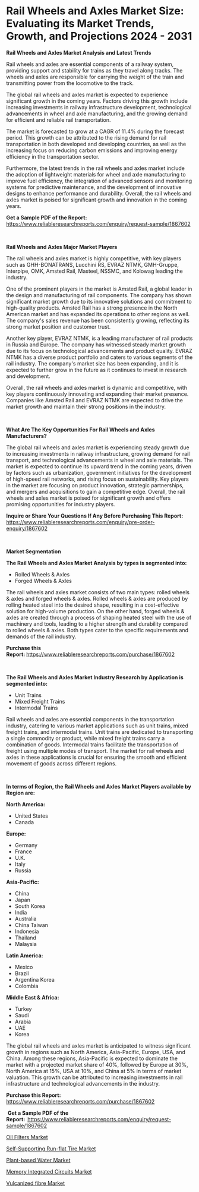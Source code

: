 <p><h1>Rail Wheels and Axles Market Size: Evaluating its Market Trends, Growth, and Projections 2024 - 2031</h1></p><p><strong>Rail Wheels and Axles Market Analysis and Latest Trends</strong></p>
<p><p>Rail wheels and axles are essential components of a railway system, providing support and stability for trains as they travel along tracks. The wheels and axles are responsible for carrying the weight of the train and transmitting power from the locomotive to the track.</p><p>The global rail wheels and axles market is expected to experience significant growth in the coming years. Factors driving this growth include increasing investments in railway infrastructure development, technological advancements in wheel and axle manufacturing, and the growing demand for efficient and reliable rail transportation.</p><p>The market is forecasted to grow at a CAGR of 11.4% during the forecast period. This growth can be attributed to the rising demand for rail transportation in both developed and developing countries, as well as the increasing focus on reducing carbon emissions and improving energy efficiency in the transportation sector.</p><p>Furthermore, the latest trends in the rail wheels and axles market include the adoption of lightweight materials for wheel and axle manufacturing to improve fuel efficiency, the integration of advanced sensors and monitoring systems for predictive maintenance, and the development of innovative designs to enhance performance and durability. Overall, the rail wheels and axles market is poised for significant growth and innovation in the coming years.</p></p>
<p><strong>Get a Sample PDF of the Report:&nbsp;</strong> <a href="https://www.reliableresearchreports.com/enquiry/request-sample/1867602">https://www.reliableresearchreports.com/enquiry/request-sample/1867602</a></p>
<p>&nbsp;</p>
<p><strong>Rail Wheels and Axles Major Market Players</strong></p>
<p><p>The rail wheels and axles market is highly competitive, with key players such as GHH-BONATRANS, Lucchini RS, EVRAZ NTMK, GMH-Gruppe, Interpipe, OMK, Amsted Rail, Masteel, NSSMC, and Kolowag leading the industry. </p><p>One of the prominent players in the market is Amsted Rail, a global leader in the design and manufacturing of rail components. The company has shown significant market growth due to its innovative solutions and commitment to high-quality products. Amsted Rail has a strong presence in the North American market and has expanded its operations to other regions as well. The company's sales revenue has been consistently growing, reflecting its strong market position and customer trust.</p><p>Another key player, EVRAZ NTMK, is a leading manufacturer of rail products in Russia and Europe. The company has witnessed steady market growth due to its focus on technological advancements and product quality. EVRAZ NTMK has a diverse product portfolio and caters to various segments of the rail industry. The company's market size has been expanding, and it is expected to further grow in the future as it continues to invest in research and development.</p><p>Overall, the rail wheels and axles market is dynamic and competitive, with key players continuously innovating and expanding their market presence. Companies like Amsted Rail and EVRAZ NTMK are expected to drive the market growth and maintain their strong positions in the industry.</p></p>
<p>&nbsp;</p>
<p><strong>What Are The Key Opportunities For Rail Wheels and Axles Manufacturers?</strong></p>
<p><p>The global rail wheels and axles market is experiencing steady growth due to increasing investments in railway infrastructure, growing demand for rail transport, and technological advancements in wheel and axle materials. The market is expected to continue its upward trend in the coming years, driven by factors such as urbanization, government initiatives for the development of high-speed rail networks, and rising focus on sustainability. Key players in the market are focusing on product innovation, strategic partnerships, and mergers and acquisitions to gain a competitive edge. Overall, the rail wheels and axles market is poised for significant growth and offers promising opportunities for industry players.</p></p>
<p><strong>Inquire or Share Your Questions If Any Before Purchasing This Report:</strong> <a href="https://www.reliableresearchreports.com/enquiry/pre-order-enquiry/1867602">https://www.reliableresearchreports.com/enquiry/pre-order-enquiry/1867602</a></p>
<p>&nbsp;</p>
<p><strong>Market Segmentation</strong></p>
<p><strong>The Rail Wheels and Axles Market Analysis by types is segmented into:</strong></p>
<p><ul><li>Rolled Wheels & Axles</li><li>Forged Wheels & Axles</li></ul></p>
<p><p>The rail wheels and axles market consists of two main types: rolled wheels & axles and forged wheels & axles. Rolled wheels & axles are produced by rolling heated steel into the desired shape, resulting in a cost-effective solution for high-volume production. On the other hand, forged wheels & axles are created through a process of shaping heated steel with the use of machinery and tools, leading to a higher strength and durability compared to rolled wheels & axles. Both types cater to the specific requirements and demands of the rail industry.</p></p>
<p><strong>Purchase this Report:&nbsp;</strong><a href="https://www.reliableresearchreports.com/purchase/1867602">https://www.reliableresearchreports.com/purchase/1867602</a></p>
<p>&nbsp;</p>
<p><strong>The Rail Wheels and Axles Market Industry Research by Application is segmented into:</strong></p>
<p><ul><li>Unit Trains</li><li>Mixed Freight Trains</li><li>Intermodal Trains</li></ul></p>
<p><p>Rail wheels and axles are essential components in the transportation industry, catering to various market applications such as unit trains, mixed freight trains, and intermodal trains. Unit trains are dedicated to transporting a single commodity or product, while mixed freight trains carry a combination of goods. Intermodal trains facilitate the transportation of freight using multiple modes of transport. The market for rail wheels and axles in these applications is crucial for ensuring the smooth and efficient movement of goods across different regions.</p></p>
<p>&nbsp;</p>
<p><strong>In terms of Region, the Rail Wheels and Axles Market Players available by Region are:</strong></p>
<p>
    <p> <strong> North America: </strong>
        <ul>
            <li>United States</li>
            <li>Canada</li>
        </ul>
        </p> 
    <p> <strong> Europe: </strong>
        <ul>
            <li>Germany</li>
            <li>France</li>
            <li>U.K.</li>
            <li>Italy</li>
            <li>Russia</li>
        </ul>
        </p> 
    <p> <strong> Asia-Pacific: </strong>
        <ul>
            <li>China</li>
            <li>Japan</li>
            <li>South Korea</li>
            <li>India</li>
            <li>Australia</li>
            <li>China Taiwan</li>
            <li>Indonesia</li>
            <li>Thailand</li>
            <li>Malaysia</li>
        </ul>
        </p> 
    <p> <strong> Latin America: </strong>
        <ul>
            <li>Mexico</li>
            <li>Brazil</li>
            <li>Argentina Korea</li>
            <li>Colombia</li>
        </ul>
        </p> 
    <p> <strong> Middle East & Africa: </strong>
        <ul>
            <li>Turkey</li>
            <li>Saudi</li>
            <li>Arabia</li>
            <li>UAE</li>
            <li>Korea</li>
        </ul>
    </p>
    </p>
<p><p>The global rail wheels and axles market is anticipated to witness significant growth in regions such as North America, Asia-Pacific, Europe, USA, and China. Among these regions, Asia-Pacific is expected to dominate the market with a projected market share of 40%, followed by Europe at 30%, North America at 15%, USA at 10%, and China at 5% in terms of market valuation. This growth can be attributed to increasing investments in rail infrastructure and technological advancements in the industry.</p></p>
<p><strong>Purchase this Report: </strong><a href="https://www.reliableresearchreports.com/purchase/1867602">https://www.reliableresearchreports.com/purchase/1867602</a></p>
<p>&nbsp;<strong>Get a Sample PDF of the Report:&nbsp;&nbsp;</strong><a href="https://www.reliableresearchreports.com/enquiry/request-sample/1867602">https://www.reliableresearchreports.com/enquiry/request-sample/1867602</a></p>
<p><strong></strong></p>
<p><p><a href="https://github.com/mbisetmhermsr/Market-Research-Report-List-1/blob/main/oil-filters-market.md">Oil Filters Market</a></p><p><a href="https://gratis-rainforest-2ca.notion.site/Self-Supporting-Run-flat-Tire-Market-Furnish-Information-about-Market-Size-Market-Share-Market-Dyn-7d19e976b5214607a0869f5b19795169">Self-Supporting Run-flat Tire Market</a></p><p><a href="https://view.publitas.com/reportprime-1/plant-based-water-market-size-furnishes-valuable-information-encompassing-market-share-market-trends-and-projections-spanning-from-2023-to-2030/">Plant-based Water Market</a></p><p><a href="https://issuu.com/reportprime-2/docs/memory-integrated-circuits-market-size-2030.pptx">Memory Integrated Circuits Market</a></p><p><a href="https://issuu.com/reportprime-2/docs/vulcanized-fibre-market-size-2030.pptx">Vulcanized fibre Market</a></p></p>
